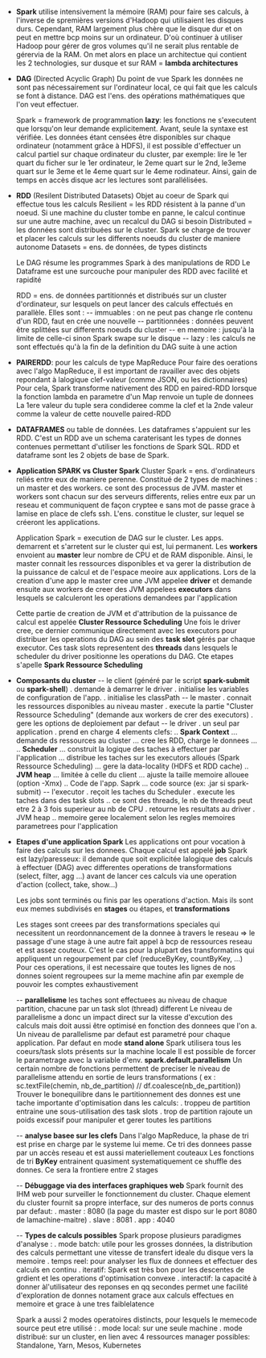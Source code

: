 -  **Spark**
  utilise intensivement la mémoire (RAM)  pour faire ses calculs, à l'inverse de spremières versions d'Hadoop
  qui utilisaient les disques durs. Cependant, RAM largement plus chère que le disque dur et on peut en mettre
  bcp moins sur un ordinateur. 
  D'où continuer à utiliser Hadoop pour gérer de gros volumes qu'il ne serait plus rentable de gérervia de la RAM.
  On met alors en place un architectue qui contient les 2 technologies, sur dusque et sur RAM = **lambda architectures**


- **DAG** (Directed Acyclic Graph)
  Du point de vue Spark les données ne sont pas nécessairement sur l'ordinateur local, ce qui fait que les calculs
  se font à distance.
  DAG est l'ens. des opérations mathématiques que l'on veut effectuer.
  
  Spark = framework de programmation **lazy**: les fonctions ne s'executent que lorsqu'on leur demande explicitement.
  Avant, seule la syntaxe est vérifiée.
  Les données étant censées être disponibles sur chaque ordinateur (notamment grâce à HDFS), il est possible d'effectuer
  un calcul partiel sur chaque ordinateur du cluster, par exemple: 
  lire le 1er quart du ficher sur le 1er ordinateur, le 2eme quart sur le 2nd, le3eme quart sur le 3eme et 
  le 4eme quart sur le 4eme rodinateur.
  Ainsi, gain de temps en accès disque acr les lectures sont parallélisées.

- **RDD** (Resilent Distributed Datasets)
  Objet au coeur de Spark qui effectue tous les calculs
  Resilient = les RDD résistent à la panne d'un noeud. Si une machine du cluster tombe en panne, le calcul continue
  sur une autre machine, avec un recalcul du DAG si besoin
  Distributed = les données sont distribuées sur le cluster. Spark se charge de trouver et placer les calculs sur 
  les differents noeuds du cluster de maniere autonome
  Datasets = ens. de données, de types distincts

  Le DAG résume les programmes Spark à des manipulations de RDD
  Le Dataframe est une surcouche pour manipuler des RDD avec facilité et rapidité

  RDD = ens. de données partitionnés et distribués sur un cluster d'ordinateur, sur lesquels on peut lancer
  des calculs effectués en parallèle. Elles sont :
  -- immuables : on ne peut pas change rle contenu d'un RDD, faut en crée une nouvelle
  -- partitionnées : données peuvent être splittées sur differents noeuds du cluster
  -- en memoire : jusqu'à la limite de celle-ci sinon Spark swape sur le disque
  -- lazy : les calculs ne sont effectués qu'à la fin de la definition du DAG suite à une action


- **PAIRERDD**: pour les calculs de type MapReduce
  Pour faire des oerations avec l'algo MapReduce, il est important de ravailler avec des objets repondant
  à lalogique clef-valeur (comme JSON, ou les dictionnaires)
  Pour cela, Spark transforme nativement des RDD en paired-RDD lorsque la fonction lambda en parametre
  d'un Map renvoie un tuple de donnees
  La 1ere valeur du tuple sera condideree comme la clef et la 2nde valeur comme la valeur de cette nouvelle 
  paired-RDD


- **DATAFRAMES**
  ou table de données. Les dataframes s'appuient sur les RDD. C'est un RDD ave un schema caraterisant les types
  de donnes contenues permettant d'utiliser les fonctions de Spark SQL.
  RDD et dataframe sont les 2 objets de base de Spark.


- **Application SPARK vs Cluster Spark**
  Cluster Spark = ens. d'ordinateurs reliés entre eux de maniere perenne. Constitué de 2 types de machines :
  un master et des workers. ce sont des processus de JVM.
  master et workers sont chacun sur des serveurs differents, relies entre eux par un reseau et communiquent de 
  façon cryptee e sans mot de passe grace à lamise en place de clefs ssh.
  L'ens. constitue le cluster, sur lequel se créeront les applications.

  Application Spark = execution de DAG sur le cluster. Les apps. demarrent et s'arretent sur le cluster
  qui est, lui permanent.
  Les **workers** envoient au **master** leur nombre de CPU et de RAM disponible. Ainsi, le master connait les ressources
  disponibles et va gerer la distribution de la puissance de calcul et de l'espace meoire aux applications.
  Lors de la creation d'une app le master cree une JVM appelee **driver** et demande ensuite aux workers de creer
  des JVM appelees **executors** dans lesquels se calculeront les operations demandees par l'application

  Cette partie de creation de JVM et d'attribution de la puissance de calcul est appelée **Cluster Ressource Scheduling**
  Une fois le driver cree, ce dernier communique directement avec les executors pour distribuer les operations du DAG
  au sein des **task slot** gérés par chaque executor.
  Ces task slots representent des **threads** dans lesquels le scheduler du driver positionne les operations du DAG.
  Cte etapes s'apelle **Spark Ressource Scheduling**


- **Composants du cluster**
  -- le client (généré par le script **spark-submit** ou **spark-shell**)
    . demande à demarrer le driver
    . initialise les variables de configuration de l'app.
    . initialise les classPath
  -- le master 
    . connait les ressources disponibles au niveau master
    . execute la partie "Cluster Ressource Scheduling" (demande aux workers de crer des executors)
    . gere les options de deploiement par defaut
  -- le driver
    . un seul par application
    . prend en charge 4 elements clefs:
        .. **Spark Context**
            ... demande ds ressources au cluster
            ... cree les RDD, charge le donnees ...
        .. **Scheduler**
            ... construit la logique des taches à effectuer par l'application
            ... distribue les taches sur les executors alloués (Spark Ressource Scheduling)
            ... gere la data-locality (HDFS et RDD cache)
        .. **JVM heap**
            ... limitée à celle du client
            ... ajuste la taille memoire allouee (option -Xmx)
        .. Code de l'app. Saprk
            ... code source (ex: .jar si spark-submit)
  -- l'executor
    . reçoit les taches du Scheduler
    . execute les taches dans des task slots
        .. ce sont des threads, le nb de threads peut etre 2 à 3 fois superieur au nb de CPU
    . retourne les resultats au driver
    . JVM heap
        .. memoire geree localement selon les regles memoires parametrees pour l'application


- **Etapes d'une application Spark**
  Les applications ont pour vocation à faire des calculs sur les donnees.
  Chaque calcul est appelé **job**
  Spark est lazy/paresseux: il demande que soit explicitée lalogique des calculs à effectuer (DAG)
  avec differentes operations de transformations (select, filter, agg ...) avant de lancer ces calculs
  via une operation d'action (collect, take, show...)
  
  Les jobs sont terminés ou finis par les operations d'action. Mais ils sont eux memes subdivisés en **stages**
  ou étapes, et **transformations**

  Les stages sont creees par des transformations speciales qui necessitent un reordonnancement de la donnee
  à travers le reseau => le passage d'une stage à une autre fait appel à bcp de ressources reseau et est assez couteux.
  C'est le cas pour la plupart des transformatins qui appliquent un regourpement par clef (reduceByKey, countByKey, ...)
  Pour ces operations, il est necessaire que toutes les lignes de nos donnes soient regroupees sur la meme machine
  afin par exemple de pouvoir les comptes exhaustivement

  -- **parallelisme**
    les taches sont effectuees au niveau de chaque partition, chacune par un task slot (thread) different
    Le niveau de parallelisme a donc un impact direct sur la vitesse d'excution des calculs mais doit aussi 
    être optimisé en fonction des donnees que l'on a.
    Un niveau de parallelisme par defaut est parametré pour chaque application.
    Par defaut en mode **stand alone** Spark utilisera tous les coeurs/task slots présents sur la machine locale
    Il est possible de forcer le parametrage avec la variable d'env. **spark.default.parallelism**
    Un certain nombre de fonctions permettent de preciser le niveau de parallelisme attendu en sortie de leurs
    transformations ( ex : sc.textFile(chemin, nb_de_partition) // df.coalesce(nb_de_partition))
    Trouver le bonequilibre dans le partitionnement des donnes est une tache importante d'optimisation dans les calculs:
        . troppeu de partition entraine une sous-utilisation des task slots
        . trop de partition rajoute un poids excessif pour manipuler et gerer toutes les partitions

  -- **analyse basee sur les clefs**
    Dans l'algo MapReduce, la phase de tri est prise en charge par le systeme lui meme.
    Ce tri des donnees passe par un accès reseau et est aussi materiellement couteaux
    Les fonctions de tri **ByKey** entrainent quasiment systematiquement ce shuffle des donnes.
    Ce sera la frontiere entre 2 stages


  -- **Débuggage via des interfaces graphiques web**
    Spark fournit des IHM web pour surveiller le fonctionnement du cluster.
    Chaque element du cluster fournit sa propre interface, sur des numeros de ports connus par defaut:
        . master : 8080 (la page du master est dispo sur le port 8080 de lamachine-maitre)
        . slave :  8081
        . app :    4040

  
  -- **Types de calculs possibles**
    Spark propose plusieurs paradigmes d'analyse :
        . mode batch: utile pour les grosses données, la distribution des calculs permettant une vitesse 
          de transfert ideale du disque vers la memoire
        . temps reel: pour analyser les flux de donnees et effectuer des calculs en continu
        . iteratif: Spark est très bon pour les descentes de grdient et les operations d'optimisation convexe
        . interactif: la capacité à donner àl'utilisateur des reponses en qq secondes permet une facilité d'exploration
          de donnes notament grace aux calculs effectues en memoire et grace à une tres faiblelatence

    Spark a aussi 2 modes operatoires distincts, pour lesquels le memecode source peut etre utilisé :
        . mode local: sur une seule machine
        . mode distribué: sur un cluster, en lien avec 4 ressources manager possibles: Standalone, Yarn,
          Mesos, Kubernetes
